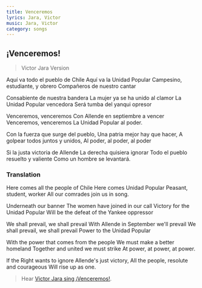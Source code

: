 ```yaml
---
title: Venceremos
lyrics: Jara, Victor
music: Jara, Victor
category: songs
---
```


## &iexcl;Venceremos!

> Victor Jara Version

Aquí va todo el pueblo de Chile
Aquí va la Unidad Popular
Campesino, estudiante, y obrero
Compañeros de nuestro cantar

Consabiente de nuestra bandera
La mujer ya se ha unido al clamor
La Unidad Popular vencedora
Será tumba del yanqui opresor

Venceremos, venceremos
Con Allende en septiembre a vencer
Venceremos, venceremos
La Unidad Popular al poder.

Con la fuerza que surge del pueblo,
Una patria mejor hay que hacer,
A golpear todos juntos y unidos,
Al poder, al poder, al poder

Si la justa victoria de Allende
La derecha quisiera ignorar
Todo el pueblo resuelto y valiente
Como un hombre se levantará.

### Translation

Here comes all the people of Chile
Here comes Unidad Popular
Peasant, student, worker
All our comrades join us in song.

Underneath our banner
The women have joined in our call
Victory for the Unidad Popular
Will be the defeat of the Yankee oppressor

We shall prevail, we shall prevail
With Allende in September we'll prevail
We shall prevail, we shall prevail
Power to the Unidad Popular

With the power that comes from the people
We must make a better homeland
Together and united we must strike
At power, at power, at power.

If the Right wants to ignore
Allende's just victory,
All the people, resolute and courageous
Will rise up as one.

> Hear [Victor Jara sing &iexcl;Venceremos!](https://duckduckgo.com/?q=venceremos&t=peppermint&iax=videos&ia=videos&iai=uGazscDbUkI).
